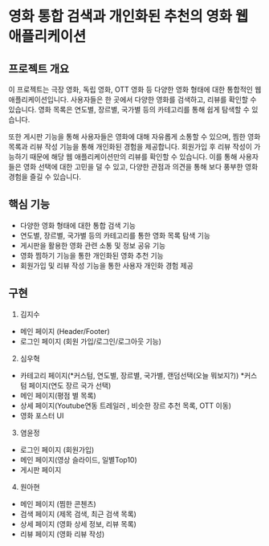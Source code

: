 # 영화 통합 검색과 개인화된 추천의 영화 웹 애플리케이션

## 프로젝트 개요
이 프로젝트는 극장 영화, 독립 영화, OTT 영화 등 다양한 영화 형태에 대한 통합적인 웹 애플리케이션입니다. 사용자들은 한 곳에서 다양한 영화를 검색하고, 리뷰를 확인할 수 있습니다. 영화 목록은 연도별, 장르별, 국가별 등의 카테고리를 통해 쉽게 탐색할 수 있습니다.

또한 게시판 기능을 통해 사용자들은 영화에 대해 자유롭게 소통할 수 있으며, 찜한 영화 목록과 리뷰 작성 기능을 통해 개인화된 경험을 제공합니다. 회원가입 후 리뷰 작성이 가능하기 때문에 해당 웹 애플리케이션만의 리뷰를 확인할 수 있습니다. 이를 통해 사용자들은 영화 선택에 대한 고민을 덜 수 있고, 다양한 관점과 의견을 통해 보다 풍부한 영화 경험을 즐길 수 있습니다.

## 핵심 기능
- 다양한 영화 형태에 대한 통합 검색 기능
- 연도별, 장르별, 국가별 등의 카테고리를 통한 영화 목록 탐색 기능
- 게시판을 활용한 영화 관련 소통 및 정보 공유 기능
- 영화 찜하기 기능을 통한 개인화된 영화 추천 기능
- 회원가입 및 리뷰 작성 기능을 통한 사용자 개인화 경험 제공


## 구현
1. 김지수
  - 메인 페이지 (Header/Footer)
  - 로그인 페이지 (회원 가입/로그인/로그아웃 기능)
  

2. 심우혁
  - 카테고리 페이지(*커스텀, 연도별, 장르별, 국가별, 랜덤선택(오늘 뭐보지?))
    *커스텀 페이지(연도 장르 국가 선택)
  - 메인 페이지(평점 별 목록)
  - 상세 페이지(Youtube연동 트레일러 , 비슷한 장르 추천 목록, OTT 이동)
  - 영화 포스터 UI

3. 염윤정
  - 로그인 페이지 (회원가입)
  - 메인 페이지(영상 슬라이드, 일별Top10)
  - 게시판 페이지

4. 원아현
  - 메인 페이지 (찜한 콘첸츠)
  - 검색 페이지 (제목 검색, 최근 검색 목록)
  - 상세 페이지 (영화 상세 정보, 리뷰 목록)
  - 리뷰 페이지 (영화 리뷰 작성)